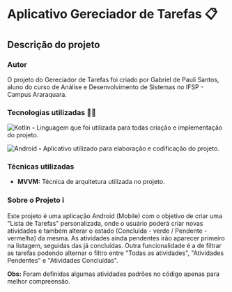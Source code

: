 # Aplicativo Gereciador de Tarefas 📋

## Descrição do projeto

### Autor

O projeto do Gereciador de Tarefas foi criado por Gabriel de Pauli Santos, aluno do curso de Análise e Desenvolvimento de Sistemas no IFSP - Campus Araraquara.

### Tecnologias utilizadas 👩‍💻

![Kotlin](https://camo.githubusercontent.com/a78a67e9d3e5144782ab3af819ebafef65dea775261fdaa0328bd61178b15882/68747470733a2f2f696d672e736869656c64732e696f2f62616467652f4b6f746c696e2d4231323545413f7374796c653d666f722d7468652d6261646765266c6f676f3d6b6f746c696e266c6f676f436f6c6f723d7768697465)
**-** Linguagem que foi utilizada para todas criação e implementação do projeto.

![Android](https://camo.githubusercontent.com/7685a9deccedb8ad818970c6a7e4286f01e25bd7a14c084ea0aaad55b887741b/68747470733a2f2f696d672e736869656c64732e696f2f62616467652f616e64726f696425323073747564696f2d3334366163313f7374796c653d666f722d7468652d6261646765266c6f676f3d616e64726f696425323073747564696f266c6f676f436f6c6f723d7768697465)
    **-** Aplicativo utilizado para elaboração e codificação do projeto.

### Técnicas utilizadas

- **MVVM:** Técnica de arquitetura utilizada no projeto.

### Sobre o Projeto ℹ

Este projeto é uma aplicação Android (Mobile) com o objetivo de criar uma "Lista de Tarefas" personalizada, onde o usuário poderá criar novas atividades e também alterar o estado (Concluída - verde / Pendente - vermelha) da mesma. As atividades ainda pendentes irão aparecer primeiro na listagem, seguidas das já concluídas. Outra funcionalidade é a de filtrar as tarefas podendo alternar o filtro entre "Todas as atividades", "Atividades Pendentes" e "Atividades Concluídas".

**Obs:** Foram definidas algumas atividades padrões no código apenas para melhor compreensão.  
